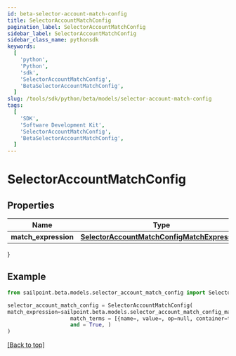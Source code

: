 ```yaml
---
id: beta-selector-account-match-config
title: SelectorAccountMatchConfig
pagination_label: SelectorAccountMatchConfig
sidebar_label: SelectorAccountMatchConfig
sidebar_class_name: pythonsdk
keywords:
  [
    'python',
    'Python',
    'sdk',
    'SelectorAccountMatchConfig',
    'BetaSelectorAccountMatchConfig',
  ]
slug: /tools/sdk/python/beta/models/selector-account-match-config
tags:
  [
    'SDK',
    'Software Development Kit',
    'SelectorAccountMatchConfig',
    'BetaSelectorAccountMatchConfig',
  ]
---
```


# SelectorAccountMatchConfig

## Properties

| Name | Type | Description | Notes |
| --- | --- | --- | --- |
| **match_expression** | [**SelectorAccountMatchConfigMatchExpression**](selector-account-match-config-match-expression) |  | [optional] |

}

## Example

```python
from sailpoint.beta.models.selector_account_match_config import SelectorAccountMatchConfig

selector_account_match_config = SelectorAccountMatchConfig(
match_expression=sailpoint.beta.models.selector_account_match_config_match_expression.selector_accountMatchConfig_matchExpression(
                    match_terms = [{name=, value=, op=null, container=true, and=false, children=[{name=businessCategory, value=Service, op=eq, container=false, and=false, children=null}]}],
                    and = True, )
)

```

[[Back to top]](#)
